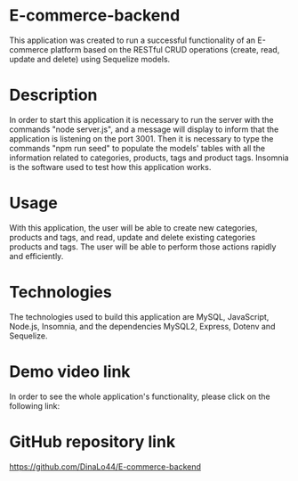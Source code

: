 # E-commerce-backend
This application was created to run a successful functionality of an E-commerce platform based on the RESTful CRUD operations (create, read, update and delete) using Sequelize models.

# Description
In order to start this application it is necessary to run the server with the commands "node server.js", and a message will display to inform that the application is listening on the port 3001. Then it is necessary to type the commands "npm run seed" to populate the models' tables with all the information related to categories, products, tags and product tags. Insomnia is the software used to test how this application works.

# Usage
With this application, the user will be able to create new categories, products and tags, and read, update and delete existing categories products and tags. The user will be able to perform those actions rapidly and efficiently. 

# Technologies
The technologies used to build this application are MySQL, JavaScript, Node.js, Insomnia, and the dependencies MySQL2, Express, Dotenv and Sequelize.

# Demo video link
In order to see the whole application's functionality, please click on the following link:


# GitHub repository link
https://github.com/DinaLo44/E-commerce-backend
